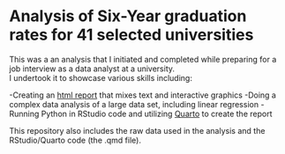 # Analysis of Six-Year graduation rates for 41 selected universities

This was a an analysis that I initiated and completed while preparing for a job interview as a data analyst at a university.  
I undertook it to showcase various skills including:

-Creating an [html report](https://purpello.github.io/completion_rate_presentation/presentation/) that mixes text and interactive graphics
-Doing a complex data analysis of a large data set, including linear regression
-Running Python in RStudio code and utilizing [Quarto](https://quarto.org/) to create the report

This repository also includes the raw data used in the analysis and the RStudio/Quarto code (the .qmd file).

